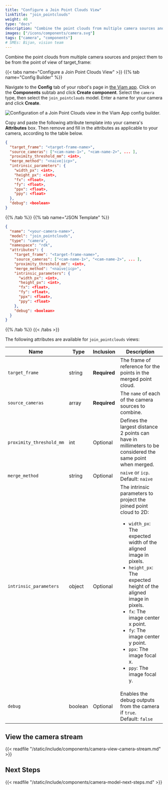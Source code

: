 ```yaml
---
title: "Configure a Join Point Clouds View"
linkTitle: "join_pointclouds"
weight: 40
type: "docs"
description: "Combine the point clouds from multiple camera sources and project them to be from the point of view of target_frame."
images: ["/icons/components/camera.svg"]
tags: ["camera", "components"]
# SMEs: Bijan, vision team
---
```


Combine the point clouds from multiple camera sources and project them to be from the point of view of target_frame:

{{< tabs name="Configure a Join Point Clouds View" >}}
{{% tab name="Config Builder" %}}

Navigate to the **Config** tab of your robot's page in [the Viam app](https://app.viam.com).
Click on the **Components** subtab and click **Create component**.
Select the `camera` type, then select the `join_pointclouds` model.
Enter a name for your camera and click **Create**.

![Configuration of a Join Point Clouds view in the Viam App config builder.](/components/camera/configure-join-pointclouds.png)

Copy and paste the following attribute template into your camera's **Attributes** box.
Then remove and fill in the attributes as applicable to your camera, according to the table below.

```json {class="line-numbers linkable-line-numbers"}
{
  "target_frame": "<target-frame-name>",
  "source_cameras": ["<cam-name-1>", "<cam-name-2>", ... ],
  "proximity_threshold_mm": <int>,
  "merge_method": "<naive|icp>",
  "intrinsic_parameters": {
    "width_px": <int>,
    "height_px": <int>,
    "fx": <float>,
    "fy": <float>,
    "ppx": <float>,
    "ppy": <float>
  },
  "debug": <boolean>
}
```

{{% /tab %}}
{{% tab name="JSON Template" %}}

```json {class="line-numbers linkable-line-numbers"}
{
  "name": "<your-camera-name>",
  "model": "join_pointclouds",
  "type": "camera",
  "namespace": "rdk",
  "attributes": {
    "target_frame": "<target-frame-name>",
    "source_cameras": ["<cam-name-1>", "<cam-name-2>", ... ],
    "proximity_threshold_mm": <int>,
    "merge_method": "<naive|icp>",
    "intrinsic_parameters": {
      "width_px": <int>,
      "height_px": <int>,
      "fx": <float>,
      "fy": <float>,
      "ppx": <float>,
      "ppy": <float>
    },
    "debug": <boolean>
  }
}
```

{{% /tab %}}
{{< /tabs >}}

The following attributes are available for `join_pointclouds` views:

<!-- prettier-ignore -->
| Name | Type | Inclusion | Description |
| ---- | ---- | --------- | ----------- |
| `target_frame` | string | **Required** | The frame of reference for the points in the merged point cloud. |
| `source_cameras` | array | **Required** | The `name` of each of the camera sources to combine. |
| `proximity_threshold_mm` | int | Optional | Defines the largest distance 2 points can have in millimeters to be considered the same point when merged. |
| `merge_method` | string | Optional | `naive` or `icp`. <br> Default: `naive` |
| `intrinsic_parameters` | object | Optional | The intrinsic parameters to project the joined point cloud to 2D: <ul> <li> <code>width_px</code>: The expected width of the aligned image in pixels. </li> <li> <code>height_px</code>: The expected height of the aligned image in pixels. </li> <li> <code>fx</code>: The image center x point. </li> <li> <code>fy</code>: The image center y point. </li> <li> <code>ppx</code>: The image focal x. </li> <li> <code>ppy</code>: The image focal y. </li> </ul> |
| `debug` | boolean | Optional | Enables the debug outputs from the camera if `true`. <br> Default: `false` |

## View the camera stream

{{< readfile "/static/include/components/camera-view-camera-stream.md" >}}

## Next Steps

{{< readfile "/static/include/components/camera-model-next-steps.md" >}}
